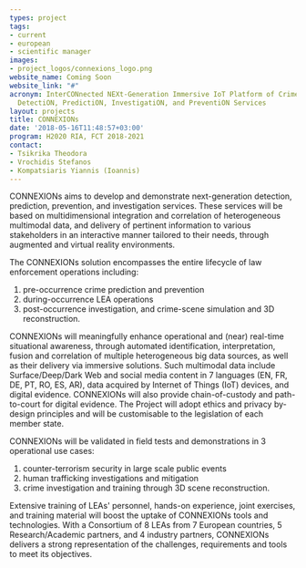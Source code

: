 ```yaml
---
types: project
tags:
- current
- european
- scientific manager
images:
- project_logos/connexions_logo.png
website_name: Coming Soon
website_link: "#"
acronym: InterCONnected NEXt-Generation Immersive IoT Platform of Crime and Terrorism
  DetectiON, PredictiON, InvestigatiON, and PreventiON Services
layout: projects
title: CONNEXIONs
date: '2018-05-16T11:48:57+03:00'
program: H2020 RIA, FCT 2018-2021
contact: 
- Tsikrika Theodora
- Vrochidis Stefanos
- Kompatsiaris Yiannis (Ioannis)
---
```

<p>CONNEXIONs aims to develop and demonstrate next-generation detection, prediction, prevention, and investigation services. These services will be based on multidimensional integration and correlation of heterogeneous multimodal data, and delivery of pertinent information to various stakeholders in an interactive manner tailored to their needs, through augmented and virtual reality environments.</p>
<p>The CONNEXIONs solution encompasses the entire lifecycle of law enforcement operations including:</p>
<ol>
	<li>pre-occurrence crime prediction and prevention&nbsp;</li>
	<li>during-occurrence LEA operations</li>
	<li>post-occurrence investigation, and crime-scene simulation and 3D reconstruction.</li>
</ol>
<p>CONNEXIONs will meaningfully enhance operational and (near) real-time situational awareness, through automated identification, interpretation, fusion and correlation of multiple heterogeneous big data sources, as well as their delivery via immersive solutions. Such multimodal data include Surface/Deep/Dark Web and social media content in 7 languages (EN, FR, DE, PT, RO, ES, AR), data acquired by Internet of Things (IoT) devices, and digital evidence. CONNEXIONs will also provide chain-of-custody and path-to-court for digital evidence. The Project will adopt ethics and privacy by-design principles and will be customisable to the legislation of each member state.</p>
<p>CONNEXIONs will be validated in field tests and demonstrations in 3 operational use cases:</p>
<ol>
	<li>counter-terrorism security in large scale public events</li>
	<li>human trafficking investigations and mitigation</li>
	<li>crime investigation and training through 3D scene reconstruction.</li>
</ol>
<p>Extensive training of LEAs' personnel, hands-on experience, joint exercises, and training material will boost the uptake of CONNEXIONs tools and technologies. With a Consortium of 8 LEAs from 7 European countries, 5 Research/Academic partners, and 4 industry partners, CONNEXIONs delivers a strong representation of the challenges, requirements and tools to meet its objectives.</p>
